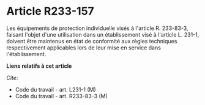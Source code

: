 # Article R233-157

Les équipements de protection individuelle visés à l'article R. 233-83-3, faisant l'objet d'une utilisation dans un
établissement visé à l'article L. 231-1, doivent être maintenus en état de conformité aux règles techniques respectivement
applicables lors de leur mise en service dans l'établissement.

**Liens relatifs à cet article**

_Cite_:

  - Code du travail - art. L231-1 (M)
  - Code du travail - art. R233-83-3 (M)
